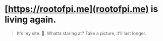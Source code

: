 # [https://rootofpi.me](rootofpi.me) is living again.

> It's my site. :shrug:. Whatta staring at? Take a picture, it'll last longer. 
